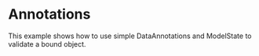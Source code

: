 ﻿# Annotations

This example shows how to use simple DataAnnotations and ModelState to validate a bound object.